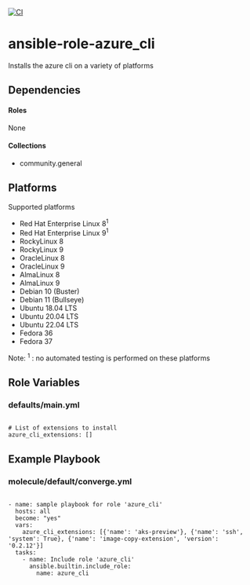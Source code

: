 [![CI](https://github.com/de-it-krachten/ansible-role-azure_cli/workflows/CI/badge.svg?event=push)](https://github.com/de-it-krachten/ansible-role-azure_cli/actions?query=workflow%3ACI)


# ansible-role-azure_cli

Installs the azure cli on a variety of platforms



## Dependencies

#### Roles
None

#### Collections
- community.general

## Platforms

Supported platforms

- Red Hat Enterprise Linux 8<sup>1</sup>
- Red Hat Enterprise Linux 9<sup>1</sup>
- RockyLinux 8
- RockyLinux 9
- OracleLinux 8
- OracleLinux 9
- AlmaLinux 8
- AlmaLinux 9
- Debian 10 (Buster)
- Debian 11 (Bullseye)
- Ubuntu 18.04 LTS
- Ubuntu 20.04 LTS
- Ubuntu 22.04 LTS
- Fedora 36
- Fedora 37

Note:
<sup>1</sup> : no automated testing is performed on these platforms

## Role Variables
### defaults/main.yml
<pre><code>
# List of extensions to install
azure_cli_extensions: []
</pre></code>




## Example Playbook
### molecule/default/converge.yml
<pre><code>
- name: sample playbook for role 'azure_cli'
  hosts: all
  become: "yes"
  vars:
    azure_cli_extensions: [{'name': 'aks-preview'}, {'name': 'ssh', 'system': True}, {'name': 'image-copy-extension', 'version': '0.2.12'}]
  tasks:
    - name: Include role 'azure_cli'
      ansible.builtin.include_role:
        name: azure_cli
</pre></code>
